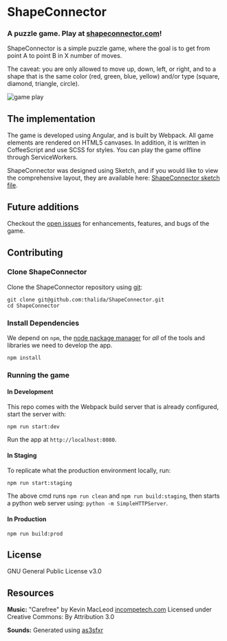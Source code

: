 # ShapeConnector  

### A puzzle game. Play at [shapeconnector.com](http://shapeconnector.com)!

ShapeConnector is a simple puzzle game, where the goal is to get from point A to point B in X number of moves.

The caveat: you are only allowed to move up, down, left, or right, and to a shape that is the same color (red, green, blue, yellow) and/or type (square, diamond, triangle, circle).

![game play](https://raw.githubusercontent.com/thalida/ShapeConnector/master/app/assets/images/gameplay.gif)

## The implementation

The game is developed using Angular, and is built by Webpack. All game elements are rendered on HTML5 canvases. In addition, it is written in CoffeeScript and use SCSS for styles. You can play the game offline through ServiceWorkers.

ShapeConnector was designed using Sketch, and if you would like to view the comprehensive layout, they are available here: [ShapeConnector sketch file](https://github.com/thalida/ShapeConnector/blob/master/shapeconnector.sketch).


## Future additions
Checkout the [open issues](https://github.com/thalida/ShapeConnector/issues) for enhancements, features, and bugs of the game.


## Contributing
### Clone ShapeConnector

Clone the ShapeConnector repository using [git](https://git-scm.com/):

```
git clone git@github.com:thalida/ShapeConnector.git
cd ShapeConnector
```

### Install Dependencies

We depend on `npm`, the [node package manager](https://www.npmjs.org/) for *all* of the tools and libraries we need to develop the app.

```
npm install
```
### Running the game

#### In Development
This repo comes with the Webpack build server that is already configured, start the server with:

```
npm run start:dev
```

Run the app at `http://localhost:8080`.

#### In Staging
To replicate what the production environment locally, run:

```
npm run start:staging
```

The above cmd runs `npm run clean` and `npm run build:staging`, then starts a 
python web server using: `python -m SimpleHTTPServer`.

#### In Production
```
npm run build:prod
```


## License
GNU General Public License v3.0


## Resources
**Music:**
"Carefree" by Kevin MacLeod [incompetech.com](http://incompetech.com)
Licensed under Creative Commons: By Attribution 3.0

**Sounds:** 
Generated using [as3sfxr](http://www.superflashbros.net/as3sfxr/)
